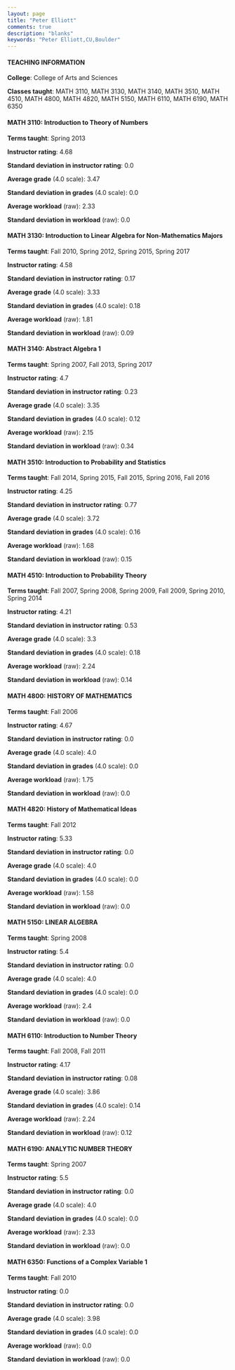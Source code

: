 ```yaml
---
layout: page
title: "Peter Elliott" 
comments: true
description: "blanks"
keywords: "Peter Elliott,CU,Boulder"
---
```

<head>
<script src="https://ajax.googleapis.com/ajax/libs/jquery/2.1.3/jquery.min.js"></script>
<script src="https://dl.dropboxusercontent.com/s/pc42nxpaw1ea4o9/highcharts.js?dl=0"></script>
<!-- <script src="../assets/js/highcharts.js"></script> -->
<style type="text/css">@font-face {
	font-family: "Bebas Neue";
	src: url(https://www.filehosting.org/file/details/544349/BebasNeue Regular.otf) format("opentype");
	}
	h1.Bebas { 
		font-family: "Bebas Neue", Verdana, Tahoma;
	}
</style>
</head>
	   
#### TEACHING INFORMATION

**College**: College of Arts and Sciences

**Classes taught**: MATH 3110, MATH 3130, MATH 3140, MATH 3510, MATH 4510, MATH 4800, MATH 4820, MATH 5150, MATH 6110, MATH 6190, MATH 6350

#### MATH 3110: Introduction to Theory of Numbers

**Terms taught**: Spring 2013

**Instructor rating**: 4.68

**Standard deviation in instructor rating**: 0.0

**Average grade** (4.0 scale): 3.47

**Standard deviation in grades** (4.0 scale): 0.0

**Average workload** (raw): 2.33

**Standard deviation in workload** (raw): 0.0

#### MATH 3130: Introduction to Linear Algebra for Non-Mathematics Majors

**Terms taught**: Fall 2010, Spring 2012, Spring 2015, Spring 2017

**Instructor rating**: 4.58

**Standard deviation in instructor rating**: 0.17

**Average grade** (4.0 scale): 3.33

**Standard deviation in grades** (4.0 scale): 0.18

**Average workload** (raw): 1.81

**Standard deviation in workload** (raw): 0.09

#### MATH 3140: Abstract Algebra 1

**Terms taught**: Spring 2007, Fall 2013, Spring 2017

**Instructor rating**: 4.7

**Standard deviation in instructor rating**: 0.23

**Average grade** (4.0 scale): 3.35

**Standard deviation in grades** (4.0 scale): 0.12

**Average workload** (raw): 2.15

**Standard deviation in workload** (raw): 0.34

#### MATH 3510: Introduction to Probability and Statistics

**Terms taught**: Fall 2014, Spring 2015, Fall 2015, Spring 2016, Fall 2016

**Instructor rating**: 4.25

**Standard deviation in instructor rating**: 0.77

**Average grade** (4.0 scale): 3.72

**Standard deviation in grades** (4.0 scale): 0.16

**Average workload** (raw): 1.68

**Standard deviation in workload** (raw): 0.15

#### MATH 4510: Introduction to Probability Theory

**Terms taught**: Fall 2007, Spring 2008, Spring 2009, Fall 2009, Spring 2010, Spring 2014

**Instructor rating**: 4.21

**Standard deviation in instructor rating**: 0.53

**Average grade** (4.0 scale): 3.3

**Standard deviation in grades** (4.0 scale): 0.18

**Average workload** (raw): 2.24

**Standard deviation in workload** (raw): 0.14

#### MATH 4800: HISTORY OF MATHEMATICS

**Terms taught**: Fall 2006

**Instructor rating**: 4.67

**Standard deviation in instructor rating**: 0.0

**Average grade** (4.0 scale): 4.0

**Standard deviation in grades** (4.0 scale): 0.0

**Average workload** (raw): 1.75

**Standard deviation in workload** (raw): 0.0

#### MATH 4820: History of Mathematical Ideas

**Terms taught**: Fall 2012

**Instructor rating**: 5.33

**Standard deviation in instructor rating**: 0.0

**Average grade** (4.0 scale): 4.0

**Standard deviation in grades** (4.0 scale): 0.0

**Average workload** (raw): 1.58

**Standard deviation in workload** (raw): 0.0

#### MATH 5150: LINEAR ALGEBRA

**Terms taught**: Spring 2008

**Instructor rating**: 5.4

**Standard deviation in instructor rating**: 0.0

**Average grade** (4.0 scale): 4.0

**Standard deviation in grades** (4.0 scale): 0.0

**Average workload** (raw): 2.4

**Standard deviation in workload** (raw): 0.0

#### MATH 6110: Introduction to Number Theory

**Terms taught**: Fall 2008, Fall 2011

**Instructor rating**: 4.17

**Standard deviation in instructor rating**: 0.08

**Average grade** (4.0 scale): 3.86

**Standard deviation in grades** (4.0 scale): 0.14

**Average workload** (raw): 2.24

**Standard deviation in workload** (raw): 0.12

#### MATH 6190: ANALYTIC NUMBER THEORY

**Terms taught**: Spring 2007

**Instructor rating**: 5.5

**Standard deviation in instructor rating**: 0.0

**Average grade** (4.0 scale): 4.0

**Standard deviation in grades** (4.0 scale): 0.0

**Average workload** (raw): 2.33

**Standard deviation in workload** (raw): 0.0

#### MATH 6350: Functions of a Complex Variable 1

**Terms taught**: Fall 2010

**Instructor rating**: 0.0

**Standard deviation in instructor rating**: 0.0

**Average grade** (4.0 scale): 3.98

**Standard deviation in grades** (4.0 scale): 0.0

**Average workload** (raw): 0.0

**Standard deviation in workload** (raw): 0.0

